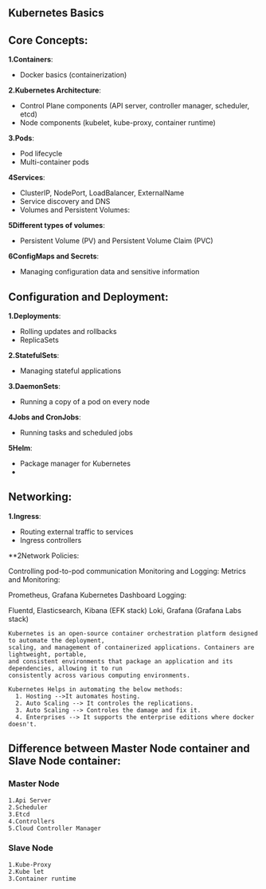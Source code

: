 ## Kubernetes Basics 

## Core Concepts:
**1.Containers**:
* Docker basics (containerization)
  
**2.Kubernetes Architecture**:
* Control Plane components (API server, controller manager, scheduler, etcd)
* Node components (kubelet, kube-proxy, container runtime)

**3.Pods**:
* Pod lifecycle
* Multi-container pods
  
**4Services**:
* ClusterIP, NodePort, LoadBalancer, ExternalName
* Service discovery and DNS
* Volumes and Persistent Volumes:

**5Different types of volumes**:
* Persistent Volume (PV) and Persistent Volume Claim (PVC)
  
**6ConfigMaps and Secrets**:
* Managing configuration data and sensitive information
  
## Configuration and Deployment:
**1.Deployments**:
* Rolling updates and rollbacks
* ReplicaSets
  
**2.StatefulSets**:
* Managing stateful applications
  
**3.DaemonSets**:
* Running a copy of a pod on every node

**4Jobs and CronJobs**:
* Running tasks and scheduled jobs
  
**5Helm**:
* Package manager for Kubernetes
* 
## Networking:

**1.Ingress**:
* Routing external traffic to services
* Ingress controllers
  
**2Network Policies:

Controlling pod-to-pod communication
Monitoring and Logging:
Metrics and Monitoring:

Prometheus, Grafana
Kubernetes Dashboard
Logging:

Fluentd, Elasticsearch, Kibana (EFK stack)
Loki, Grafana (Grafana Labs stack)
```
Kubernetes is an open-source container orchestration platform designed to automate the deployment,
scaling, and management of containerized applications. Containers are lightweight, portable,
and consistent environments that package an application and its dependencies, allowing it to run
consistently across various computing environments.
```
```
Kubernetes Helps in automating the below methods:
  1. Hosting -->It automates hosting.
  2. Auto Scaling --> It controles the replications.
  3. Auto Scaling --> Controles the damage and fix it.
  4. Enterprises --> It supports the enterprise editions where docker doesn't.
```
## Difference between Master Node container and Slave Node container:

### Master Node
```
1.Api Server
2.Scheduler
3.Etcd
4.Controllers
5.Cloud Controller Manager
```
### Slave Node
```
1.Kube-Proxy
2.Kube let
3.Container runtime
```
